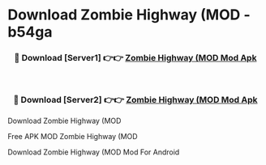 # Download Zombie Highway (MOD - b54ga



<div align="center">
<h3>🔴 Download [Server1] 👉👉 <a href="https://momento.my/?title=Zombie_Highway_(MOD">Zombie Highway (MOD Mod Apk</a></h3><br>

<h3>🔴 Download [Server2] 👉👉 <a href="https://momento.my/?title=Zombie_Highway_(MOD">Zombie Highway (MOD Mod Apk</a></h3>
</div>



Download Zombie Highway (MOD 

Free APK MOD Zombie Highway (MOD 

Download Zombie Highway (MOD Mod For Android
